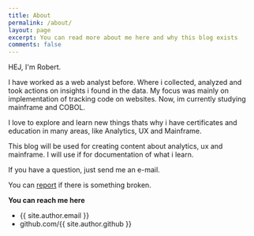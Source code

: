 ```yaml
---
title: About
permalink: /about/
layout: page
excerpt: You can read more about me here and why this blog exists
comments: false
---
```


HEJ,
I'm Robert.

I have worked as a web analyst before. Where i collected, analyzed and took actions on insights i found in the data. My focus was mainly on implementation of tracking code on websites. Now, im currently studying mainframe and COBOL.

I love to explore and learn new things thats why i have certificates and education in many areas, like Analytics, UX and Mainframe.

This blog will be used for creating content about analytics, ux and mainframe. I will use if for documentation of what i learn.

If you have a question, just send me an e-mail.

You can [report](https://github.com/RobertEkberg/robertekberg.github.io/issues/new/) if there is something broken.

**You can reach me here**

- {{ site.author.email }}
- github.com/{{ site.author.github }}
